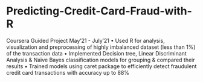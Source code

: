 # Predicting-Credit-Card-Fraud-with-R
Coursera Guided Project May’21 - July’21
• Used R for analysis, visualization and preprocessing of highly imbalanced dataset (less than 1%) of the transaction data
• Implemented Decision tree, Linear Discriminant Analysis & Naïve Bayes classification models for grouping & compared their results
• Trained models using caret package to efficiently detect fraudulent credit card transactions with accuracy up to 88%
